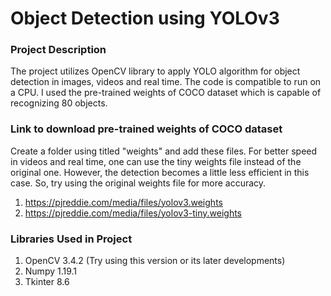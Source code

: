 # Object Detection using YOLOv3

### Project Description
The project utilizes OpenCV library to apply YOLO algorithm for object detection in images, videos and real time. The code is compatible to run on a CPU. I used the pre-trained weights of COCO dataset which is capable of recognizing 80 objects.

### Link to download pre-trained weights of COCO dataset
Create a folder using titled "weights" and add these files. For better speed in videos and real time, one can use the tiny weights file instead of the original one. However, the detection becomes a little less efficient in this case. So, try using the original weights file for more accuracy.
1. https://pjreddie.com/media/files/yolov3.weights
2. https://pjreddie.com/media/files/yolov3-tiny.weights

### Libraries Used in Project
1. OpenCV 3.4.2 (Try using this version or its later developments)
2. Numpy 1.19.1
3. Tkinter 8.6
